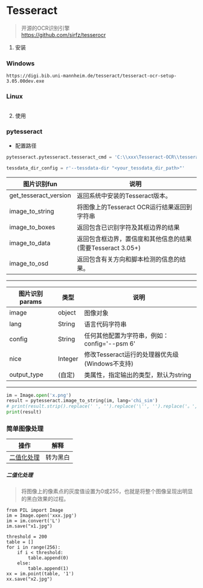 # Tesseract
> 开源的OCR识别引擎   
> https://github.com/sirfz/tesserocr   

1. 安装
### Windows
```
https://digi.bib.uni-mannheim.de/tesseract/tesseract-ocr-setup-3.05.00dev.exe
```
### Linux
```
```

2. 使用
### pytesseract
* 配置路径
```python
pytesseract.pytesseract.tesseract_cmd = 'C:\\xxx\Tesseract-OCR\\tesseract.exe'

tessdata_dir_config = r'--tessdata-dir "<your_tessdata_dir_path>"'
```
图片识别fun|说明
---|---
get_tesseract_version|返回系统中安装的Tesseract版本。
image_to_string|将图像上的Tesseract OCR运行结果返回到字符串
image_to_boxes|返回包含已识别字符及其框边界的结果
image_to_data|返回包含框边界，置信度和其他信息的结果(需要Tesseract 3.05+)
image_to_osd|返回包含有关方向和脚本检测的信息的结果。
---
图片识别params|类型|说明
---|---|---
image|object|图像对象
lang|String|语言代码字符串
config|String|任何其他配置为字符串，例如：config='--psm 6'
nice|Integer|修改Tesseract运行的处理器优先级(Windows不支持)
output_type|(自定)|类属性，指定输出的类型，默认为string
---
```python
im = Image.open('x.png')
result = pytesseract.image_to_string(im, lang='chi_sim')
# print(result.strip().replace(' ', '').replace('\'', '').replace('。', ''))
print(result)
```

### 简单图像处理
操作|解释
---|---
[二值化处理](#二值化处理)|转为黑白

##### 二值化处理
> 将图像上的像素点的灰度值设置为0或255，也就是将整个图像呈现出明显的黑白效果的过程。
```
from PIL import Image
im = Image.open('xxx.jpg')
im = im.convert('L')
im.save("x1.jpg")

threshold = 200
table = []
for i in range(256):
    if i < threshold:
        table.append(0)
    else:
        table.append(1)
xx = im.point(table, '1')
xx.save("x2.jpg")
```

